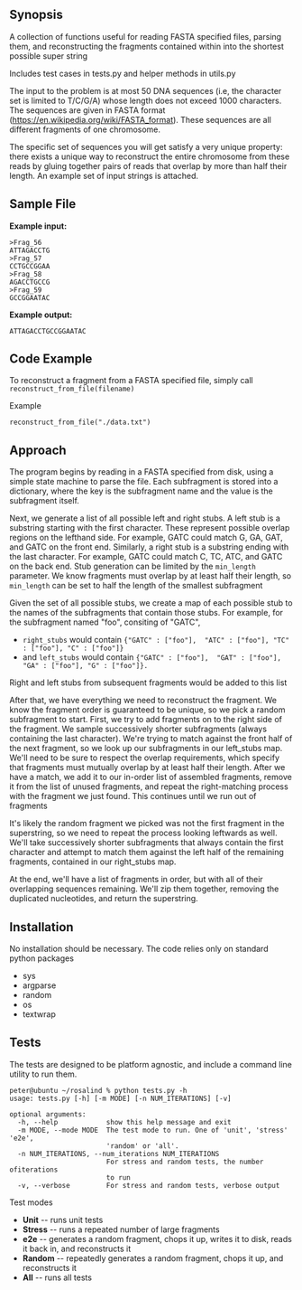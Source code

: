 ## Synopsis

A collection of functions useful for reading FASTA specified files,
parsing them, and reconstructing the fragments contained within
into the shortest possible super string

Includes test cases in tests.py and helper methods in utils.py

The input to the problem is at most 50 DNA sequences (i.e, the character set is limited to T/C/G/A) whose length does not exceed 1000 characters. The sequences are given in FASTA format (https://en.wikipedia.org/wiki/FASTA_format). These sequences are all different fragments of one chromosome.

The specific set of sequences you will get satisfy a very unique property:  there exists a unique way to reconstruct the entire chromosome from these reads by gluing together pairs of reads that overlap by more than half their length. An example set of input strings is attached.


## Sample File

**Example input:**

```
>Frag_56
ATTAGACCTG
>Frag_57
CCTGCCGGAA
>Frag_58
AGACCTGCCG
>Frag_59
GCCGGAATAC
```

**Example output:**
```
ATTAGACCTGCCGGAATAC
```
## Code Example

To reconstruct a fragment from a FASTA specified file, simply call `reconstruct_from_file(filename)`

Example
```
reconstruct_from_file("./data.txt")
```
## Approach

The program begins by reading in a FASTA specified from disk, using a simple state machine to parse the file. Each subfragment is stored into a dictionary, where the key is the subfragment name and the value is the subfragment itself.

Next, we generate a list of all possible left and right stubs. A left stub is a substring starting with the first character. These represent possible overlap regions on the lefthand side. For example, GATC could match G, GA, GAT, and GATC on the front end. Similarly, a right stub is a substring ending with the last character. For example, GATC could match C, TC, ATC, and GATC on the back end. Stub generation can be limited by the `min_length` parameter. We know fragments must overlap by at least half their length, so `min_length` can be set to half the length of the smallest subfragment

Given the set of all possible stubs, we create a map of each possible stub to the names of the subfragments that contain those stubs. For example, for the subfragment named "foo", consiting of "GATC",
- `right_stubs` would contain `{"GATC" : ["foo"],  "ATC" : ["foo"], "TC" : ["foo"], "C" : ["foo"]}`
- and `left_stubs` would contain `{"GATC" : ["foo"],  "GAT" : ["foo"], "GA" : ["foo"], "G" : ["foo"]}.`

Right and left stubs from subsequent fragments would be added to this list

After that, we have everything we need to reconstruct the fragment. We know the fragment order is guaranteed to be unique, so we pick a random subfragment to start. First, we try to add fragments on to the right side of the fragment. We sample successively shorter subfragments (always containing the last character). We're trying to match against the front half of the next fragment, so we look up our subfragments in our left_stubs map. We'll need to be sure to respect the overlap requirements, which specify that fragments must mutually overlap by at least half their length. After we have a match, we add it to our in-order list of assembled fragments, remove it from the list of unused fragments, and repeat the right-matching process with the fragment we just found. This continues until we run out of fragments

It's likely the random fragment we picked was not the first fragment in the superstring, so we need to repeat the process looking leftwards as well. We'll take successively shorter subfragments that always contain the first character and attempt to match them against the left half of the remaining fragments, contained in our right_stubs map.

At the end, we'll have a list of fragments in order, but with all of their overlapping sequences remaining. We'll zip them together, removing the duplicated nucleotides, and return the superstring.


## Installation

No installation should be necessary. The code relies only on standard python packages
- sys
- argparse
- random
- os
- textwrap

## Tests

The tests are designed to be platform agnostic, and include a command line utility to run them.

```
peter@ubuntu ~/rosalind % python tests.py -h
usage: tests.py [-h] [-m MODE] [-n NUM_ITERATIONS] [-v]

optional arguments:
  -h, --help            show this help message and exit
  -m MODE, --mode MODE  The test mode to run. One of 'unit', 'stress' 'e2e',
                        'random' or 'all'.
  -n NUM_ITERATIONS, --num_iterations NUM_ITERATIONS
                        For stress and random tests, the number ofiterations
                        to run
  -v, --verbose         For stress and random tests, verbose output

```
Test modes
- **Unit** -- runs unit tests
- **Stress** -- runs a repeated number of large fragments
- **e2e** -- generates a random fragment, chops it up, writes it to disk, reads it back in, and reconstructs it
- **Random** -- repeatedly generates a random fragment, chops it up, and reconstructs it
- **All** -- runs all tests
